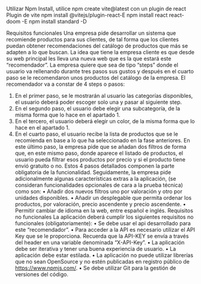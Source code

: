 Utilizar Npm Install, utilice npm create vite@latest con un plugin de react Plugin de vite npm install @vitejs/plugin-react-E
npm install react react-doom -E
npm install standard -D

Requisitos funcionales
Una empresa pide desarrollar un sistema que recomiende productos para sus 
clientes, de tal forma que los clientes puedan obtener recomendaciones del catálogo
de productos que más se adapten a lo que buscan.
La idea que tiene la empresa cliente es que desde su web principal les lleva una
nueva web que es la que estará este “recomendador”. La empresa quiere que sea 
de tipo “steps” donde el usuario va rellenando durante tres pasos sus gustos y
después en el cuarto paso se le recomendaron unos productos del catálogo de la 
empresa. El recomendador va a constar de 4 steps o pasos:
1. En el primer paso, se le mostrarán al usuario las categorías disponibles, el 
usuario deberá poder escoger solo una y pasar al siguiente step.
2. En el segundo paso, el usuario debe elegir una subcategoría, de la misma 
forma que lo hace en el apartado 1.
3. En el tercero, el usuario deberá elegir un color, de la misma forma que lo hace 
en el apartado 1.
4. En el cuarto paso, el usuario recibe la lista de productos que se le recomienda 
en base a lo que ha seleccionado en la fase anteriores.
En este último paso, la empresa pide que se añadan dos filtros de forma que, en este 
mismo paso, donde aparece el listado de productos, el usuario pueda filtrar esos
productos por precio y si el producto tiene envió gratuito o no.
Estos 4 pasos detallados componen la parte obligatoria de la funcionalidad. 
Seguidamente, la empresa pide adicionalmente algunas características extras a la 
aplicación, (se consideran funcionalidades opcionales de cara a la prueba técnica) 
como son:
• Añadir dos nuevos filtros uno por valoración y otro por unidades disponibles.
• Añadir un desplegable que permita ordenar los productos, por valoración, 
precio ascendente y precio ascendente.
• Permitir cambiar de idioma en la web, entre español e inglés.
Requisitos no funcionales
La aplicación deberá cumplir los siguientes requisitos no funcionales
(obligatoriamente):
• Se debe usar el api desarrollado para este “recomendador”.
• Para acceder a la API es necesario utilizar el API Key que se le proporciona.
Recuerda que la API-KEY se envía a través del header en una variable 
denominada “X-API-Key”.
• La aplicación debe ser iterativa y tener una buena experiencia de usuario.
• La aplicación debe estar estilada.
• La aplicación no puede utilizar librerías que no sean OpenSource y no estén 
publicadas en registro público de https://www.npmjs.com/.
• Se debe utilizar Git para la gestión de versiones del código.
